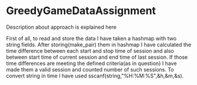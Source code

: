 # GreedyGameDataAssignment
Description about approach is explained here

First of all, to read and store the data I have taken a hashmap with two string fields.
After storing(make_pair) them in hashmap I have calculated the time difference between each start and stop time of session and also  between start time of current session and end time of last session.
If those time differences are meeting the defined criteria(as in question) I have made them a valid session and counted number of such sessions.
To convert string in time I have used sscanf(string,"%H:%M:%S",&h,&m,&s).
